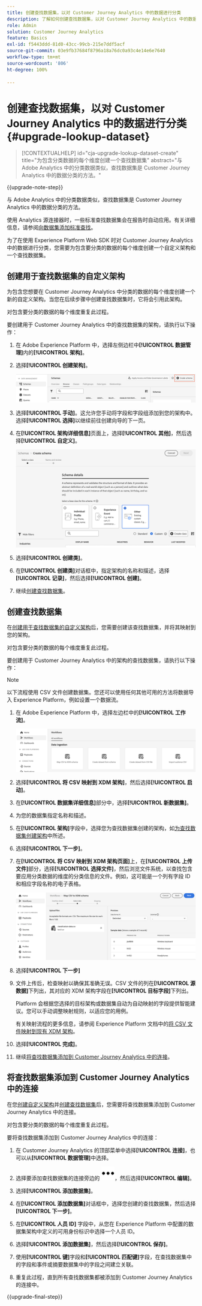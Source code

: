 ```yaml
---
title: 创建查找数据集，以对 Customer Journey Analytics 中的数据进行分类
description: 了解如何创建查找数据集，以对 Customer Journey Analytics 中的数据进行分类
role: Admin
solution: Customer Journey Analytics
feature: Basics
exl-id: f5443ddd-81d0-43cc-99cb-215e7ddf5acf
source-git-commit: 03e9fb37684f8796a18a76dc0a93c4e14e6e7640
workflow-type: tm+mt
source-wordcount: '806'
ht-degree: 100%

---
```


# 创建查找数据集，以对 Customer Journey Analytics 中的数据进行分类 {#upgrade-lookup-dataset}

<!-- markdownlint-disable MD034 -->

>[!CONTEXTUALHELP]
>id="cja-upgrade-lookup-dataset-create"
>title="为包含分类数据的每个维度创建一个查找数据集"
>abstract="与 Adobe Analytics 中的分类数据类似，查找数据集是 Customer Journey Analytics 中的数据分类的方法。"

<!-- markdownlint-enable MD034 -->

{{upgrade-note-step}}

与 Adobe Analytics 中的分类数据类似，查找数据集是 Customer Journey Analytics 中的数据分类的方法。

使用 Analytics 源连接器时，一些标准查找数据集会在报告时自动应用。有关详细信息，请参阅[向数据集添加标准查找](/help/connections/standard-lookups.md)。

为了在使用 Experience Platform Web SDK 时对 Customer Journey Analytics 中的数据进行分类，您需要为包含要分类的数据的每个维度创建一个自定义架构和一个查找数据集。

## 创建用于查找数据集的自定义架构

为包含您想要在 Customer Journey Analytics 中分类的数据的每个维度创建一个新的自定义架构。当您在后续步骤中创建查找数据集时，它将会引用此架构。

对包含要分类的数据的每个维度重复此过程。

要创建用于 Customer Journey Analytics 中的查找数据集的架构，请执行以下操作：

1. 在 Adobe Experience Platform 中，选择左侧边栏中&#x200B;**[!UICONTROL 数据管理]**&#x200B;内的&#x200B;**[!UICONTROL 架构]**。

1. 选择&#x200B;**[!UICONTROL 创建架构]**。

   ![创建架构按钮](assets/schema-create.png)

1. 选择&#x200B;**[!UICONTROL 手动]**。这允许您手动将字段和字段组添加到您的架构中。选择&#x200B;**[!UICONTROL 选择]**&#x200B;以继续前往创建向导的下一页。

1. 在&#x200B;**[!UICONTROL 架构详细信息]**&#x200B;页面上，选择&#x200B;**[!UICONTROL 其他]**，然后选择&#x200B;**[!UICONTROL 自定义]**。

   ![创建自定义](assets/schema-custom.png)

1. 选择&#x200B;**[!UICONTROL 创建类]**。

   <!-- add screenshot -->

1. 在&#x200B;**[!UICONTROL 创建类]**&#x200B;对话框中，指定架构的名称和描述，选择&#x200B;**[!UICONTROL 记录]**，然后选择&#x200B;**[!UICONTROL 创建]**。

1. 继续[创建查找数据集](#create-a-lookup-dataset)。

## 创建查找数据集

在[创建用于查找数据集的自定义架构](#create-a-custom-schema-to-use-with-the-lookup-dataset)后，您需要创建该查找数据集，并将其映射到您的架构。

对包含要分类的数据的每个维度重复此过程。

要创建用于 Customer Journey Analytics 中的架构的查找数据集，请执行以下操作：

>[!NOTE]
>
>以下流程使用 CSV 文件创建数据集。您还可以使用任何其他可用的方法将数据导入 Experience Platform，例如设置一个数据流。

1. 在 Adobe Experience Platform 中，选择左边栏中的&#x200B;**[!UICONTROL 工作流]**。

   ![创建自定义](assets/lookup-dataset-workflows.png)

1. 选择&#x200B;**[!UICONTROL 将 CSV 映射到 XDM 架构]**，然后选择&#x200B;**[!UICONTROL 启动]**。

1. 在&#x200B;**[!UICONTROL 数据集详细信息]**&#x200B;部分中，选择&#x200B;**[!UICONTROL 新数据集]**。

1. 为您的数据集指定名称和描述。

1. 在&#x200B;**[!UICONTROL 架构]**&#x200B;字段中，选择您为查找数据集创建的架构，如[为查找数据集创建架构](#create-a-schema-for-lookup-datasets)中所述。

1. 选择&#x200B;**[!UICONTROL 下一步]**。

1. 在&#x200B;**[!UICONTROL 将 CSV 映射到 XDM 架构页面]**&#x200B;上，在&#x200B;**[!UICONTROL 上传文件]**&#x200B;部分，选择&#x200B;**[!UICONTROL 选择文件]**，然后浏览文件系统，以查找包含要应用分类数据的维度的分类信息的文件。例如，这可能是一个列有字段 ID 和相应字段名称的电子表格。<!-- correct? How can I better explain what this file is?-->

   ![映射 CSV 文件](assets/lookup-map-csv.png)

1. 选择&#x200B;**[!UICONTROL 下一步]**

1. 文件上传后，检查映射以确保其准确无误。CSV 文件的列在&#x200B;**[!UICONTROL 源数据]**&#x200B;下列出，其对应的 XDM 架构字段在&#x200B;**[!UICONTROL 目标字段]**&#x200B;下列出。

   Platform 会根据您选择的目标架构或数据集自动为自动映射的字段提供智能建议。您可以手动调整映射规则，以适应您的用例。

   有关映射流程的更多信息，请参阅 Experience Platform 文档中的[将 CSV 文件映射到现有 XDM 架构](https://experienceleague.adobe.com/zh-hans/docs/experience-platform/ingestion/tutorials/map-csv/existing-schema)。

1. 选择&#x200B;**[!UICONTROL 完成]**。

1. 继续[将查找数据集添加到 Customer Journey Analytics 中的连接](#add-the-lookup-dataset-to-your-connection-in-customer-journey-analytics)。

## 将查找数据集添加到 Customer Journey Analytics 中的连接

在您[创建自定义架构](#create-a-custom-schema-to-use-with-the-lookup-dataset)并[创建查找数据集](#create-a-lookup-dataset)后，您需要将查找数据集添加到 Customer Journey Analytics 中的连接。

对包含要分类的数据的每个维度重复此过程。

要将查找数据集添加到 Customer Journey Analytics 中的连接：

1. 在 Customer Journey Analytics 的顶部菜单中选择&#x200B;**[!UICONTROL 连接]**，也可以从&#x200B;**[!UICONTROL 数据管理]**&#x200B;中选择。

1. 选择要添加查找数据集的连接旁边的 ![更多图标](assets/More.svg)，然后选择&#x200B;**[!UICONTROL 编辑]**。

   <!-- add screenshot -->

1. 选择&#x200B;**[!UICONTROL 添加数据集]**。

1. 在&#x200B;**[!UICONTROL 添加数据集]**&#x200B;对话框中，选择您创建的查找数据集，然后选择&#x200B;**[!UICONTROL 下一步]**。

1. 在&#x200B;**[!UICONTROL 人员 ID]** 字段中，从您在 Experience Platform 中配置的数据集架构中定义的可用身份标识中选择一个人员 ID。<!-- fill out other fields? -->

1. 选择&#x200B;**[!UICONTROL 添加数据集]**，然后选择&#x200B;**[!UICONTROL 保存]**。

   <!-- is there a step right in between here where you select the dataset -->

1. 使用&#x200B;**[!UICONTROL 键]**&#x200B;字段和&#x200B;**[!UICONTROL 匹配键]**&#x200B;字段，在查找数据集中的字段和事件或摘要数据集中的字段之间建立关联。

1. 重复此过程，直到所有查找数据集都被添加到 Customer Journey Analytics 的连接中。

{{upgrade-final-step}}


